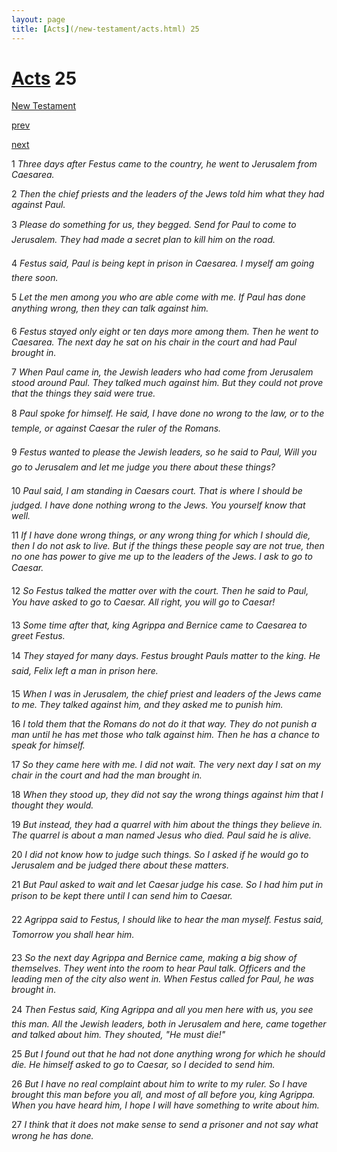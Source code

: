 ```yaml
---
layout: page
title: [Acts](/new-testament/acts.html) 25
---
```


# [Acts](/new-testament/acts.html) 25

[New Testament](/new-testament.html)


[prev](/new-testament/acts/acts-24.html)


[next](/new-testament/acts/acts-26.html)

1 _Three days after Festus came to the country, he went to Jerusalem from Caesarea._

2 _Then the chief priests and the leaders of the Jews told him what they had against Paul._

3 _Please do something for us, they begged. Send for Paul to come to Jerusalem. They had made a secret plan to kill him on the road._

4 _Festus said, Paul is being kept in prison in Caesarea. I myself am going there soon._

5 _Let the men among you who are able come with me. If Paul has done anything wrong,  then they can talk against him._

6 _Festus stayed only eight or ten days more among them. Then he went to Caesarea. The next day he sat on his chair in the court and had Paul brought in._

7 _When Paul came in, the Jewish leaders who had come from Jerusalem stood around Paul. They talked much against him. But they could not prove that the things they said were true._

8 _Paul spoke for himself. He said, I have done no wrong to the law, or to the temple, or against Caesar the ruler of the Romans._

9 _Festus wanted to please the Jewish leaders, so he said to Paul, Will you go to Jerusalem and let me judge you there about these things?_

10 _Paul said, I am standing in Caesars court. That is where I should be judged. I have done nothing wrong to the Jews. You yourself know that well._

11 _If I have done wrong things, or any wrong thing for which I should die, then I do not ask to live. But if the things these people say are not true, then no one has power to give me up to the leaders of the Jews. I ask to go to Caesar._

12 _So Festus talked the matter over with the court. Then he said to Paul, You have asked to go to Caesar. All right, you will go to Caesar!_

13 _Some time after that, king Agrippa and Bernice came to Caesarea to greet Festus._

14 _They stayed for many days. Festus brought Pauls matter to the king. He said, Felix left a man in prison here._

15 _When I was in Jerusalem, the chief priest and leaders of the Jews came to me. They talked against him, and they asked me to punish him._

16 _I told them that the Romans do not do it that way. They do not punish a man until he has met those who talk against him. Then he has a chance to speak for himself._

17 _So they came here with me. I did not wait. The very next day I sat on my chair in the court and had the man brought in._

18 _When they stood up, they did not say the wrong things against him that I thought they would._

19 _But instead, they had a quarrel with him about the things they believe in. The quarrel is about a man named Jesus who died. Paul said he is alive._

20 _I did not know how to judge such things. So I asked if he would go to Jerusalem and be judged there about these matters._

21 _But Paul asked to wait and let Caesar judge his case. So I had him put in prison to be kept there until I can send him to Caesar._

22 _Agrippa said to Festus, I should like to hear the man myself. Festus said, Tomorrow you shall hear him._

23 _So the next day Agrippa and Bernice came, making a big show of themselves. They went into the room to hear Paul talk. Officers and the leading men of the city also went in.  When Festus called for Paul, he was brought in._

24 _Then Festus said, King Agrippa and all you men here with us, you see this man. All the Jewish leaders, both in Jerusalem and here, came together and talked about him. They shouted, "He must die!"_

25 _But I found out that he had not done anything wrong for which he should die. He himself asked to go to Caesar, so I decided to send him._

26 _But I have no real complaint about him to write to my ruler. So I have brought this man before you all, and most of all before you, king Agrippa. When you have heard him, I hope I will have something to write about him._

27 _I think that it does not make sense to send a prisoner and not say what wrong he has done._

